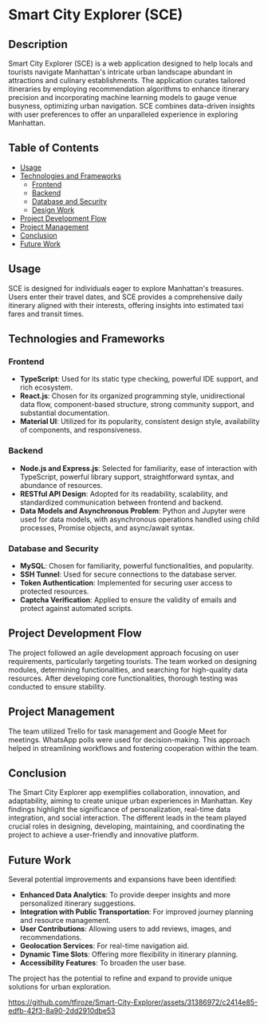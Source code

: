 # Smart City Explorer (SCE)

## Description

Smart City Explorer (SCE) is a web application designed to help locals and tourists navigate Manhattan's intricate urban landscape abundant in attractions and culinary establishments. The application curates tailored itineraries by employing recommendation algorithms to enhance itinerary precision and incorporating machine learning models to gauge venue busyness, optimizing urban navigation. SCE combines data-driven insights with user preferences to offer an unparalleled experience in exploring Manhattan.

## Table of Contents

- [Usage](#usage)
- [Technologies and Frameworks](#technologies-and-frameworks)
  - [Frontend](#frontend)
  - [Backend](#backend)
  - [Database and Security](#database-and-security)
  - [Design Work](#design-work)
- [Project Development Flow](#project-development-flow)
- [Project Management](#project-management)
- [Conclusion](#conclusion)
- [Future Work](#future-work)




## Usage

SCE is designed for individuals eager to explore Manhattan's treasures. Users enter their travel dates, and SCE provides a comprehensive daily itinerary aligned with their interests, offering insights into estimated taxi fares and transit times.


## Technologies and Frameworks

### Frontend

- **TypeScript**: Used for its static type checking, powerful IDE support, and rich ecosystem.
- **React.js**: Chosen for its organized programming style, unidirectional data flow, component-based structure, strong community support, and substantial documentation.
- **Material UI**: Utilized for its popularity, consistent design style, availability of components, and responsiveness.

### Backend

- **Node.js and Express.js**: Selected for familiarity, ease of interaction with TypeScript, powerful library support, straightforward syntax, and abundance of resources.
- **RESTful API Design**: Adopted for its readability, scalability, and standardized communication between frontend and backend.
- **Data Models and Asynchronous Problem**: Python and Jupyter were used for data models, with asynchronous operations handled using child processes, Promise objects, and async/await syntax.

### Database and Security

- **MySQL**: Chosen for familiarity, powerful functionalities, and popularity.
- **SSH Tunnel**: Used for secure connections to the database server.
- **Token Authentication**: Implemented for securing user access to protected resources.
- **Captcha Verification**: Applied to ensure the validity of emails and protect against automated scripts.

## Project Development Flow

The project followed an agile development approach focusing on user requirements, particularly targeting tourists. The team worked on designing modules, determining functionalities, and searching for high-quality data resources. After developing core functionalities, thorough testing was conducted to ensure stability.

## Project Management

The team utilized Trello for task management and Google Meet for meetings. WhatsApp polls were used for decision-making. This approach helped in streamlining workflows and fostering cooperation within the team.

## Conclusion

The Smart City Explorer app exemplifies collaboration, innovation, and adaptability, aiming to create unique urban experiences in Manhattan. Key findings highlight the significance of personalization, real-time data integration, and social interaction. The different leads in the team played crucial roles in designing, developing, maintaining, and coordinating the project to achieve a user-friendly and innovative platform.

## Future Work

Several potential improvements and expansions have been identified:
- **Enhanced Data Analytics**: To provide deeper insights and more personalized itinerary suggestions.
- **Integration with Public Transportation**: For improved journey planning and resource management.
- **User Contributions**: Allowing users to add reviews, images, and recommendations.
- **Geolocation Services**: For real-time navigation aid.
- **Dynamic Time Slots**: Offering more flexibility in itinerary planning.
- **Accessibility Features**: To broaden the user base.

The project has the potential to refine and expand to provide unique solutions for urban exploration.





https://github.com/tfiroze/Smart-City-Explorer/assets/31386972/c2414e85-edfb-42f3-8a90-2dd2910dbe53

